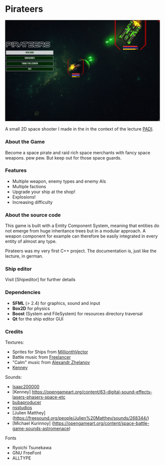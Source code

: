 # Pirateers
![main menu with paused gameplay](screenshot.png)

A small 2D space shooter I made in the in the context of the lecture 
[PADI](https://graphics.tu-bs.de/teaching/ws1617/padi).

### About the Game
Become a space pirate and raid rich space merchants with fancy space weapons. pew pew.
But keep out for those space guards.

### Features
- Multiple weapon, enemy types and enemy AIs
- Multiple factions
- Upgrade your ship at the shop!
- Explosions!
- Increasing difficulty

### About the source code
This game is built with a Entity Component System, meaning that entities do not emerge
from huge inheritance trees but in a modular approach. A weapon component for example can therefore
be easily integrated in every entity of almost any type.

Pirateers was my very first C++ project. The documentation is, just like the lecture, in german.

### Ship editor
Visit [Shipeditor] for further details


### Dependencies
- **SFML** (> 2.4) for graphics, sound and input
- **Box2D** for physics
- **Boost** (System and FileSystem) for resources directory traversal
- **Qt** for the ship editor GUI

### Credits

Textures:
- Sprites for Ships from [MillionthVector](https://millionthvector.blogspot.de/p/free-sprites.html)
- Battle music from [Freelancer](https://en.wikipedia.org/wiki/Freelancer_(video_game))
- "Calm" music from [Alexandr Zhelanov](https://opengameart.org/content/space-atmospere)
- [Kenney](http://www.kenney.nl/)

Sounds:
- [Isaac200000](https://freesound.org/people/Isaac200000/)
- [Kenney] https://opengameart.org/content/63-digital-sound-effects-lasers-phasers-space-etc
- [bubaproducer](https://freesound.org/people/bubaproducer/sounds/151022/)
- [nsstudios](https://freesound.org/people/nsstudios/)
- [Julien Matthey] (https://freesound.org/people/Julien%20Matthey/sounds/268344/)
- [Michael Kurinnoy] (https://opengameart.org/content/space-battle-game-sounds-astromenace)

Fonts
- Ryoichi Tsunekawa
- GNU FreeFont
- ALLTYPE

